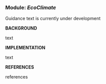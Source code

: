### **Module:** ***EcoClimate***

Guidance text is currently under development

**BACKGROUND**

text

**IMPLEMENTATION**

text

**REFERENCES**

references
